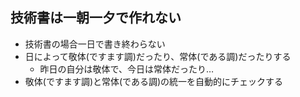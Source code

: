## 技術書は一朝一夕で作れない

-   技術書の場合一日で書き終わらない
-   日によって敬体(ですます調)だったり、常体(である調)だったりする
    -   昨日の自分は敬体で、今日は常体だったり…
-   敬体(ですます調)と常体(である調)の統一を自動的にチェックする
